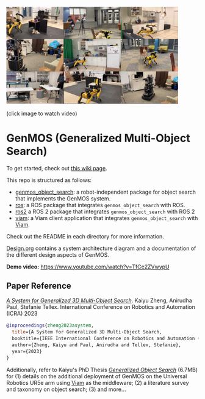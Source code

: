 
[<img src='./docs/genmos_demogrid.png' width='450px'>](https://www.youtube.com/watch?v=TfCe2ZVwypU)

(click image to watch video)

# GenMOS (Generalized Multi-Object Search)

To get started, check out [this wiki page](https://github.com/zkytony/genmos_object_search/wiki/100-GenMOS:-A-System-for-Generalized-Multi-Object-Search).

This repo is structured as follows:
- [genmos_object_search](./genmos_object_search): a robot-independent package for object search that implements the GenMOS system.
- [ros](./ros): a ROS package that integrates `genmos_object_search` with ROS.
- [ros2](./ros2) a ROS 2 package that integrates `genmos_object_search` with ROS 2 
- [viam](./viam): a Viam client application that integrates `genmos_object_search` with [Viam](https://www.viam.com/).

Check out the README in each directory for more information.

[Design.org](./Design.org) contains a system architecture diagram and a documentation of the different design aspects of GenMOS.

**Demo video:** https://www.youtube.com/watch?v=TfCe2ZVwypU


## Paper Reference

[*A System for Generalized 3D Multi-Object Search*](https://kaiyuzheng.me/documents/papers/icra23-genmos.pdf).
Kaiyu Zheng, Anirudha Paul, Stefanie Tellex. International Conference on Robotics and Automation (ICRA) 2023
```bibtex
@inproceedings{zheng2023asystem,
  title={A System for Generalized 3D Multi-Object Search,
  booktitle={IEEE International Conference on Robotics and Automation (ICRA)},
  author={Zheng, Kaiyu and Paul, Anirudha and Tellex, Stefanie},
  year={2023}
}
```
Additionally, refer to Kaiyu's PhD Thesis [*Generalized Object Search*](https://kaiyuzheng.me/documents/papers/dissertation.pdf) (6.7MB) for (1) details on the additional deployment of GenMOS on the Universal Robotics UR5e arm using [Viam](https://www.viam.com/) as the middleware;  (2) a literature survey and taxonomy on object search; (3) and more...
